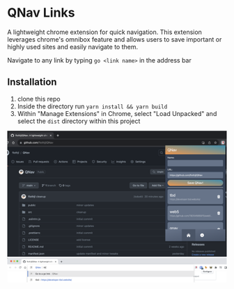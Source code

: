 # QNav Links
A lightweight chrome extension for quick navigation. This extension leverages chrome's omnibox feature and allows users to save important or highly used sites and easily navigate to them.

Navigate to any link by typing `go <link name>` in the address bar

## Installation

1. clone this repo
2. Inside the directory run `yarn install && yarn build`
3. Within "Manage Extensions" in Chrome, select "Load Unpacked" and select the `dist` directory within this project


![QNav](screenshot2.png "QNav")
![QNavAddressBar](screenshot3.png "QNavAddressBar")
